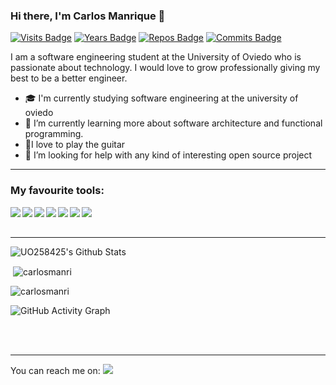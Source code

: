 ### Hi there, I'm Carlos Manrique 👋
[![Visits Badge](https://badges.pufler.dev/visits/uo258425/uo258425)](https://badges.pufler.dev)
[![Years Badge](https://badges.pufler.dev/years/uo258425)](https://badges.pufler.dev)
[![Repos Badge](https://badges.pufler.dev/repos/uo258425)](https://badges.pufler.dev)
[![Commits Badge](https://badges.pufler.dev/commits/monthly/uo258425)](https://badges.pufler.dev)

I am a software engineering student at the University of Oviedo who is passionate about technology. I would love to grow professionally giving my best to be a better engineer. 

  - :mortar_board: I'm currently studying software engineering at the university of oviedo
  - 🌱 I’m currently learning more about software architecture and functional programming.
  - :guitar:I love to play the guitar
  - 🤔 I’m looking for help with any kind of interesting open source project
---

### My favourite tools:
<img align="left" src="https://img.shields.io/badge/java-%23ED8B00.svg?&style=for-the-badge&logo=java&logoColor=white"/>
<img align="left" src="https://img.shields.io/badge/python%20-%2314354C.svg?&style=for-the-badge&logo=python&logoColor=white"/>
<img align="left" src="https://img.shields.io/badge/c%20-%2300599C.svg?&style=for-the-badge&logo=c&logoColor=white"/>
<img align="left" src="https://img.shields.io/badge/c%23%20-%23239120.svg?&style=for-the-badge&logo=c-sharp&logoColor=white"/>
<img align="left" src="https://img.shields.io/badge/scala-%23DC322F.svg?&style=for-the-badge&logo=scala&logoColor=white"/>
<img align="left" src="https://img.shields.io/badge/javascript%20-%23323330.svg?&style=for-the-badge&logo=javascript&logoColor=%23F7DF1E"/>
<img align="left" src="https://img.shields.io/badge/shell_script%20-%23121011.svg?&style=for-the-badge&logo=gnu-bash&logoColor=white"/>

<br />
<br />

---


<img align="center" alt="UO258425's Github Stats" src="https://github-readme-stats.vercel.app/api/top-langs/?username=uo258425&layout=compact" />


<p>&nbsp;<img align="center" src="https://github-readme-stats.vercel.app/api?username=carlosmanri&show_icons=true&locale=en" alt="carlosmanri" /></p>

<p><img align="center" src="https://github-readme-streak-stats.herokuapp.com/?user=carlosmanri&" alt="carlosmanri" /></p>

![GitHub Activity Graph](https://activity-graph.herokuapp.com/graph?username=carlosmanri)  

<br />
<br />

---
You can reach me on:  <a href="https://www.linkedin.com/in/carlos-manrique-enguita/">
<img src="https://img.shields.io/badge/linkedin%20-%230077B5.svg?&style=for-the-badge&logo=linkedin&logoColor=white"/></a>
 

